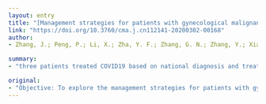 ```yaml
---
layout: entry
title: "[Management strategies for patients with gynecological malignancies during the outbreak of COVID19]"
link: "https://doi.org/10.3760/cma.j.cn112141-20200302-00168"
author:
- Zhang, J.; Peng, P.; Li, X.; Zha, Y. F.; Zhang, G. N.; Zhang, Y.; Xiang, Y.

summary:
- "three patients treated COVID19 based on national diagnosis and treatment protocol. Pneumonia was cured in 2 patients, and one patient died of COVD-19. Patients with gynecological malignancies are high-risk groups prone to COVID-19 infection. The diagnosis, treatment, and disease outcomes of three patients were retrospectively analyzed. Three patients were appropriately adjusted the treatment plan in accordance with the clinical guidelines."

original:
- "Objective: To explore the management strategies for patients with gynecological malignant tumors during the outbreak and transmission of COVID19. Methods: We retrospectively analyzed the clinical characteristics, treatment, and disease outcomes of three patients with gynecological malignancies associated with COVID19 in Renmin Hospital of Wuhan University in January 2020, and proposed management strategies for patients with gynecological tumors under risk of COVID19. Results: Three patients were treated COVID19 based on the national diagnosis and treatment protocol as well as research progress. Meanwhile, these patients were appropriately adjusted the treatment plan in accordance with the clinical guidelines for gynecological tumors. Pneumonia was cured in 2 patients, and one patient died of COVID-19. Conclusions: Patients with gynecological malignant tumors are high-risk groups prone to COVID-19 infection, and gynecological oncologists need to carry out education, prevention, control and treatment according to specific conditions. While actively preventing and controlling COVID-19, the diagnosis and treatment of gynecological malignant tumors should be carried out in an orderly and safe manner."
---
```


